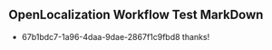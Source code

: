 ## OpenLocalization Workflow Test MarkDown
* 67b1bdc7-1a96-4daa-9dae-2867f1c9fbd8 thanks!

<!--HONumber=Aug16_HO3-->


